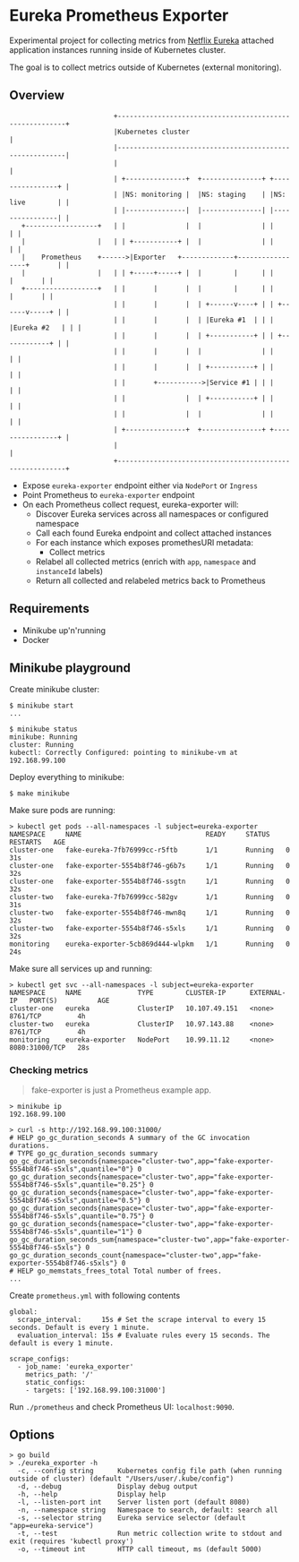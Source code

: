 # Eureka Prometheus Exporter

Experimental project for collecting metrics from 
[Netflix Eureka](https://github.com/Netflix/eureka) attached application instances 
running inside of Kubernetes cluster.

The goal is to collect metrics outside of Kubernetes (external monitoring).

## Overview
```
                          +---------------------------------------------------------+
                          |Kubernetes cluster                                       |
                          |---------------------------------------------------------|
                          |                                                         |
                          | +---------------+  +---------------+ +----------------+ |
                          | |NS: monitoring |  |NS: staging    | |NS: live        | |
                          | |---------------|  |---------------| |----------------| |
   +------------------+   | |               |  |               | |                | |
   |                  |   | | +-----------+ |  |               | |                | |
   |    Prometheus    +------>|Exporter   +-------------+-----------------+       | |
   |                  |   | | +-----+-----+ |  |        |      | |        |       | |
   +------------------+   | |       |       |  |        |      | |        |       | |
                          | |       |       |  | +------v----+ | | +------v-----+ | |
                          | |       |       |  | |Eureka #1  | | | |Eureka #2   | | |
                          | |       |       |  | +-----------+ | | +------------+ | |
                          | |       |       |  |               | |                | |
                          | |       |       |  | +-----------+ | |                | |
                          | |       +----------->|Service #1 | | |                | |
                          | |               |  | +-----------+ | |                | |
                          | |               |  |               | |                | |
                          | +---------------+  +---------------+ +----------------+ |
                          |                                                         |
                          +---------------------------------------------------------+

```

* Expose `eureka-exporter` endpoint either via `NodePort` or `Ingress`
* Point Prometheus to `eureka-exporter` endpoint
* On each Prometheus collect request, eureka-exporter will:
    * Discover Eureka services across all namespaces or configured namespace
    * Call each found Eureka endpoint and collect attached instances
    * For each instance which exposes promethesURI metadata:
        * Collect metrics
    * Relabel all collected metrics (enrich with `app`, `namespace` and `instanceId` labels)
    * Return all collected and relabeled metrics back to Prometheus

## Requirements

* Minikube up'n'running
* Docker

## Minikube playground

Create minikube cluster:
```
$ minikube start
...

$ minikube status
minikube: Running
cluster: Running
kubectl: Correctly Configured: pointing to minikube-vm at 192.168.99.100
```

Deploy everything to minikube:
```
$ make minikube
```

Make sure pods are running:
```
> kubectl get pods --all-namespaces -l subject=eureka-exporter
NAMESPACE     NAME                               READY     STATUS    RESTARTS   AGE
cluster-one   fake-eureka-7fb76999cc-r5ftb       1/1       Running   0          31s
cluster-one   fake-exporter-5554b8f746-g6b7s     1/1       Running   0          32s
cluster-one   fake-exporter-5554b8f746-ssgtn     1/1       Running   0          32s
cluster-two   fake-eureka-7fb76999cc-582gv       1/1       Running   0          31s
cluster-two   fake-exporter-5554b8f746-mwn8q     1/1       Running   0          32s
cluster-two   fake-exporter-5554b8f746-s5xls     1/1       Running   0          32s
monitoring    eureka-exporter-5cb869d444-wlpkm   1/1       Running   0          24s
```

Make sure all services up and running:
```
> kubectl get svc --all-namespaces -l subject=eureka-exporter
NAMESPACE     NAME              TYPE        CLUSTER-IP      EXTERNAL-IP   PORT(S)          AGE
cluster-one   eureka            ClusterIP   10.107.49.151   <none>        8761/TCP         4h
cluster-two   eureka            ClusterIP   10.97.143.88    <none>        8761/TCP         4h
monitoring    eureka-exporter   NodePort    10.99.11.12     <none>        8080:31000/TCP   28s
```

### Checking metrics

> fake-exporter is just a Prometheus example app.

```
> minikube ip
192.168.99.100

> curl -s http://192.168.99.100:31000/
# HELP go_gc_duration_seconds A summary of the GC invocation durations.
# TYPE go_gc_duration_seconds summary
go_gc_duration_seconds{namespace="cluster-two",app="fake-exporter-5554b8f746-s5xls",quantile="0"} 0
go_gc_duration_seconds{namespace="cluster-two",app="fake-exporter-5554b8f746-s5xls",quantile="0.25"} 0
go_gc_duration_seconds{namespace="cluster-two",app="fake-exporter-5554b8f746-s5xls",quantile="0.5"} 0
go_gc_duration_seconds{namespace="cluster-two",app="fake-exporter-5554b8f746-s5xls",quantile="0.75"} 0
go_gc_duration_seconds{namespace="cluster-two",app="fake-exporter-5554b8f746-s5xls",quantile="1"} 0
go_gc_duration_seconds_sum{namespace="cluster-two",app="fake-exporter-5554b8f746-s5xls"} 0
go_gc_duration_seconds_count{namespace="cluster-two",app="fake-exporter-5554b8f746-s5xls"} 0
# HELP go_memstats_frees_total Total number of frees.
...
```

Create `prometheus.yml` with following contents
```
global:
  scrape_interval:     15s # Set the scrape interval to every 15 seconds. Default is every 1 minute.
  evaluation_interval: 15s # Evaluate rules every 15 seconds. The default is every 1 minute.

scrape_configs:
  - job_name: 'eureka_exporter'
    metrics_path: '/'
    static_configs:
    - targets: ['192.168.99.100:31000']
```

Run `./prometheus` and check Prometheus UI: `localhost:9090`.


## Options

```
> go build
> ./eureka_exporter -h
  -c, --config string      Kubernetes config file path (when running outside of cluster) (default "/Users/user/.kube/config")
  -d, --debug              Display debug output
  -h, --help               Display help
  -l, --listen-port int    Server listen port (default 8080)
  -n, --namespace string   Namespace to search, default: search all
  -s, --selector string    Eureka service selector (default "app=eureka-service")
  -t, --test               Run metric collection write to stdout and exit (requires 'kubectl proxy')
  -o, --timeout int        HTTP call timeout, ms (default 5000)
```
